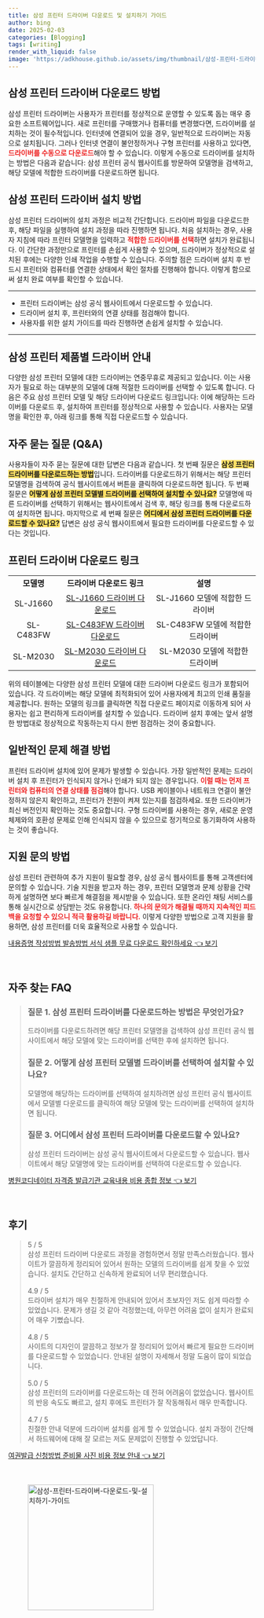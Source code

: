 ```yaml
---
title: 삼성 프린터 드라이버 다운로드 및 설치하기 가이드
author: bing
date: 2025-02-03
categories: [Blogging]
tags: [writing]
render_with_liquid: false
image: 'https://adkhouse.github.io/assets/img/thumbnail/삼성-프린터-드라이버-다운로드-및-설치하기-가이드.webp'
---
```



<h2 id='삼성프린터드라이버다운로드'>삼성 프린터 드라이버 다운로드 방법</h2>

<p>삼성 프린터 드라이버는 사용자가 프린터를 정상적으로 운영할 수 있도록 돕는 매우 중요한 소프트웨어입니다. 새로 프린터를 구매했거나 컴퓨터를 변경했다면, 드라이버를 설치하는 것이 필수적입니다. 인터넷에 연결되어 있을 경우, 일반적으로 드라이버는 자동으로 설치됩니다. 그러나 인터넷 연결이 불안정하거나 구형 프린터를 사용하고 있다면, <b><span style="color: #ee2323;">드라이버를 수동으로 다운로드</span></b>해야 할 수 있습니다. 이렇게 수동으로 드라이버를 설치하는 방법은 다음과 같습니다: 삼성 프린터 공식 웹사이트를 방문하여 모델명을 검색하고, 해당 모델에 적합한 드라이버를 다운로드하면 됩니다.</p>

<h2 id='삼성프린터드라이버설치방법'>삼성 프린터 드라이버 설치 방법</h2>

<p>삼성 프린터 드라이버의 설치 과정은 비교적 간단합니다. 드라이버 파일을 다운로드한 후, 해당 파일을 실행하여 설치 과정을 따라 진행하면 됩니다. 처음 설치하는 경우, 사용자 지침에 따라 프린터 모델명을 입력하고 <b><span style="color: #ee2323;">적합한 드라이버를 선택</span></b>하면 설치가 완료됩니다. 이 간단한 과정만으로 프린터를 손쉽게 사용할 수 있으며, 드라이버가 정상적으로 설치된 후에는 다양한 인쇄 작업을 수행할 수 있습니다. 주의할 점은 드라이버 설치 후 반드시 프린터와 컴퓨터를 연결한 상태에서 확인 절차를 진행해야 합니다. 이렇게 함으로써 설치 완료 여부를 확인할 수 있습니다.</p>

<hr />

<ul>
    <li>프린터 드라이버는 삼성 공식 웹사이트에서 다운로드할 수 있습니다.</li>
    <li>드라이버 설치 후, 프린터와의 연결 상태를 점검해야 합니다.</li>
    <li>사용자를 위한 설치 가이드를 따라 진행하면 손쉽게 설치할 수 있습니다.</li>
</ul>

<hr />

<h2 id='삼성프린터제품별드라이버'>삼성 프린터 제품별 드라이버 안내</h2>

<p>다양한 삼성 프린터 모델에 대한 드라이버는 연중무휴로 제공되고 있습니다. 이는 사용자가 필요로 하는 대부분의 모델에 대해 적절한 드라이버를 선택할 수 있도록 합니다. 다음은 주요 삼성 프린터 모델 및 해당 드라이버 다운로드 링크입니다: 이에 해당하는 드라이버를 다운로드 후, 설치하여 프린터를 정상적으로 사용할 수 있습니다. 사용자는 모델명을 확인한 후, 아래 링크를 통해 직접 다운로드할 수 있습니다.</p>

<h2 id='자주묻는질문'>자주 묻는 질문 (Q&A)</h2>

<p>사용자들이 자주 묻는 질문에 대한 답변은 다음과 같습니다. 첫 번째 질문은 <b><span style="background-color: #ffe066;">삼성 프린터 드라이버를 다운로드하는 방법</span></b>입니다. 드라이버를 다운로드하기 위해서는 해당 프린터 모델명을 검색하여 공식 웹사이트에서 버튼을 클릭하여 다운로드하면 됩니다. 두 번째 질문은 <b><span style="background-color: #ffe066;">어떻게 삼성 프린터 모델별 드라이버를 선택하여 설치할 수 있나요?</span></b> 모델명에 따른 드라이버를 선택하기 위해서는 웹사이트에서 검색 후, 해당 링크를 통해 다운로드하여 설치하면 됩니다. 마지막으로 세 번째 질문은 <b><span style="background-color: #ffe066;">어디에서 삼성 프린터 드라이버를 다운로드할 수 있나요?</span></b> 답변은 삼성 공식 웹사이트에서 필요한 드라이버를 다운로드할 수 있다는 것입니다.</p>

<h2 id='프린터드라이버다운로드링크'>프린터 드라이버 다운로드 링크</h2>

<table>
    <tr>
        <td style="text-align: center; height: 17px;"><b>모델명</b></td>
        <td style="text-align: center; height: 17px;"><b>드라이버 다운로드 링크</b></td>
        <td style="text-align: center; height: 17px;"><b>설명</b></td>
    </tr>
    <tr>
        <td style="text-align: center; height: 17px;">SL-J1660</td>
        <td style="text-align: center; height: 17px;"><a href="#">SL-J1660 드라이버 다운로드</a></td>
        <td style="text-align: center; height: 17px;">SL-J1660 모델에 적합한 드라이버</td>
    </tr>
    <tr>
        <td style="text-align: center; height: 17px;">SL-C483FW</td>
        <td style="text-align: center; height: 17px;"><a href="#">SL-C483FW 드라이버 다운로드</a></td>
        <td style="text-align: center; height: 17px;">SL-C483FW 모델에 적합한 드라이버</td>
    </tr>
    <tr>
        <td style="text-align: center; height: 17px;">SL-M2030</td>
        <td style="text-align: center; height: 17px;"><a href="#">SL-M2030 드라이버 다운로드</a></td>
        <td style="text-align: center; height: 17px;">SL-M2030 모델에 적합한 드라이버</td>
    </tr>
</table>

<p>위의 테이블에는 다양한 삼성 프린터 모델에 대한 드라이버 다운로드 링크가 포함되어 있습니다. 각 드라이버는 해당 모델에 최적화되어 있어 사용자에게 최고의 인쇄 품질을 제공합니다. 원하는 모델의 링크를 클릭하면 직접 다운로드 페이지로 이동하게 되어 사용자는 쉽고 편리하게 드라이버를 설치할 수 있습니다. 드라이버 설치 후에는 앞서 설명한 방법대로 정상적으로 작동하는지 다시 한번 점검하는 것이 중요합니다.</p>

<h2 id='일반적인문제해결방법'>일반적인 문제 해결 방법</h2>

<p>프린터 드라이버 설치에 있어 문제가 발생할 수 있습니다. 가장 일반적인 문제는 드라이버 설치 후 프린터가 인식되지 않거나 인쇄가 되지 않는 경우입니다. <b><span style="color: #ee2323;">이럴 때는 먼저 프린터와 컴퓨터의 연결 상태를 점검</span></b>해야 합니다. USB 케이블이나 네트워크 연결이 불안정하지 않은지 확인하고, 프린터가 전원이 켜져 있는지를 점검하세요. 또한 드라이버가 최신 버전인지 확인하는 것도 중요합니다. 구형 드라이버를 사용하는 경우, 새로운 운영 체제와의 호환성 문제로 인해 인식되지 않을 수 있으므로 정기적으로 동기화하여 사용하는 것이 좋습니다.</p>

<h2 id='지원문의방법'>지원 문의 방법</h2>

<p>삼성 프린터 관련하여 추가 지원이 필요할 경우, 삼성 공식 웹사이트를 통해 고객센터에 문의할 수 있습니다. 기술 지원을 받고자 하는 경우, 프린터 모델명과 문제 상황을 간략하게 설명하면 보다 빠르게 해결점을 제시받을 수 있습니다. 또한 온라인 채팅 서비스를 통해 실시간으로 상담받는 것도 유용합니다. <b><span style="color: #ee2323;">하나의 문의가 해결될 때까지 지속적인 피드백을 요청할 수 있으니 적극 활용하길 바랍니다.</span></b> 이렇게 다양한 방법으로 고객 지원을 활용하면, 삼성 프린터를 더욱 효율적으로 사용할 수 있습니다.</p>


<p><a class="click-button" title="내용증명 작성방법 발송방법 서식 샘플 무료 다운로드 확인하세요" href="https://adkhouse.github.io/posts/%EB%82%B4%EC%9A%A9%EC%A6%9D%EB%AA%85-%EC%9E%91%EC%84%B1%EB%B0%A9%EB%B2%95-%EB%B0%9C%EC%86%A1%EB%B0%A9%EB%B2%95-%EC%84%9C%EC%8B%9D-%EC%83%98%ED%94%8C-%EB%AC%B4%EB%A3%8C-%EB%8B%A4%EC%9A%B4%EB%A1%9C%EB%93%9C-%ED%99%95%EC%9D%B8%ED%95%98%EC%84%B8%EC%9A%94/" rel="dofollow">내용증명 작성방법 발송방법 서식 샘플 무료 다운로드 확인하세요 👈 보기</a></p><br>
<h2 id='자주_찾는_FAQ'>자주 찾는 FAQ</h2>
<div itemscope="" itemtype="https://schema.org/FAQPage">
<blockquote>
<div itemscope="" itemprop="mainEntity" itemtype="https://schema.org/Question">
<h3 itemprop="name">질문 1. 삼성 프린터 드라이버를 다운로드하는 방법은 무엇인가요?</h3>
<div itemscope="" itemprop="acceptedAnswer" itemtype="https://schema.org/Answer">
<span itemprop="text">
<p>드라이버를 다운로드하려면 해당 프린터 모델명을 검색하여 삼성 프린터 공식 웹사이트에서 해당 모델에 맞는 드라이버를 선택한 후에 설치하면 됩니다.</p>
</span>
</div>
</div>
<div itemscope="" itemprop="mainEntity" itemtype="https://schema.org/Question">
<h3 itemprop="name">질문 2. 어떻게 삼성 프린터 모델별 드라이버를 선택하여 설치할 수 있나요?</h3>
<div itemscope="" itemprop="acceptedAnswer" itemtype="https://schema.org/Answer">
<span itemprop="text">
<p>모델명에 해당하는 드라이버를 선택하여 설치하려면 삼성 프린터 공식 웹사이트에서 모델별 다운로드를 클릭하여 해당 모델에 맞는 드라이버를 선택하여 설치하면 됩니다.</p>
</span>
</div>
</div>
<div itemscope="" itemprop="mainEntity" itemtype="https://schema.org/Question">
<h3 itemprop="name">질문 3. 어디에서 삼성 프린터 드라이버를 다운로드할 수 있나요?</h3>
<div itemscope="" itemprop="acceptedAnswer" itemtype="https://schema.org/Answer">
<span itemprop="text">
<p>삼성 프린터 드라이버는 삼성 공식 웹사이트에서 다운로드할 수 있습니다. 웹사이트에서 해당 모델명에 맞는 드라이버를 선택하여 다운로드할 수 있습니다.</p>
</span>
</div>
</div>
</blockquote>
</div>
<p><a class="click-button" title="병원코디네이터 자격증 발급기관 교육내용 비용 종합 정보" href="https://adkhouse.github.io/posts/%EB%B3%91%EC%9B%90%EC%BD%94%EB%94%94%EB%84%A4%EC%9D%B4%ED%84%B0-%EC%9E%90%EA%B2%A9%EC%A6%9D-%EB%B0%9C%EA%B8%89%EA%B8%B0%EA%B4%80-%EA%B5%90%EC%9C%A1%EB%82%B4%EC%9A%A9-%EB%B9%84%EC%9A%A9-%EC%A2%85%ED%95%A9-%EC%A0%95%EB%B3%B4/" rel="dofollow">병원코디네이터 자격증 발급기관 교육내용 비용 종합 정보 👈 보기</a></p><br>
<h2 id='후기'>후기</h2>
<div itemscope itemtype="https://schema.org/Product">
  <blockquote>
  <div itemprop="review" itemscope itemtype="https://schema.org/Review">
      <div itemprop="reviewRating" itemscope itemtype="https://schema.org/Rating"> <span itemprop="ratingValue">5</span> / <span itemprop="bestRating">5</span> </div>
      <span itemprop="reviewBody">삼성 프린터 드라이버 다운로드 과정을 경험하면서 정말 만족스러웠습니다. 웹사이트가 깔끔하게 정리되어 있어서 원하는 모델의 드라이버를 쉽게 찾을 수 있었습니다. 설치도 간단하고 신속하게 완료되어 너무 편리했습니다.</span>
  </div>
  <br>
  <div itemprop="review" itemscope itemtype="https://schema.org/Review">
      <div itemprop="reviewRating" itemscope itemtype="https://schema.org/Rating"> <span itemprop="ratingValue">4.9</span> / <span itemprop="bestRating">5</span> </div>
      <span itemprop="reviewBody">드라이버 설치가 매우 친절하게 안내되어 있어서 초보자인 저도 쉽게 따라할 수 있었습니다. 문제가 생길 것 같아 걱정했는데, 아무런 어려움 없이 설치가 완료되어 매우 기뻤습니다.</span>
  </div>
  <br>
  <div itemprop="review" itemscope itemtype="https://schema.org/Review">
      <div itemprop="reviewRating" itemscope itemtype="https://schema.org/Rating"> <span itemprop="ratingValue">4.8</span> / <span itemprop="bestRating">5</span> </div>
      <span itemprop="reviewBody">사이트의 디자인이 깔끔하고 정보가 잘 정리되어 있어서 빠르게 필요한 드라이버를 다운로드할 수 있었습니다. 안내된 설명이 자세해서 정말 도움이 많이 되었습니다.</span>
  </div>
  <br>
  <div itemprop="review" itemscope itemtype="https://schema.org/Review">
      <div itemprop="reviewRating" itemscope itemtype="https://schema.org/Rating"> <span itemprop="ratingValue">5.0</span> / <span itemprop="bestRating">5</span> </div>
      <span itemprop="reviewBody">삼성 프린터의 드라이버를 다운로드하는 데 전혀 어려움이 없었습니다. 웹사이트의 반응 속도도 빠르고, 설치 후에도 프린터가 잘 작동해줘서 매우 만족합니다.</span>
  </div>
  <br>
  <div itemprop="review" itemscope itemtype="https://schema.org/Review">
      <div itemprop="reviewRating" itemscope itemtype="https://schema.org/Rating"> <span itemprop="ratingValue">4.7</span> / <span itemprop="bestRating">5</span> </div>
      <span itemprop="reviewBody">친절한 안내 덕분에 드라이버 설치를 쉽게 할 수 있었습니다. 설치 과정이 간단해서 하드웨어에 대해 잘 모르는 저도 문제없이 진행할 수 있었답니다.</span>
  </div>
  </blockquote>
</div>
<p><a class="click-button" title="여권발급 신청방법 준비물 사진 비용 정보 안내" href="https://adkhouse.github.io/posts/%EC%97%AC%EA%B6%8C%EB%B0%9C%EA%B8%89-%EC%8B%A0%EC%B2%AD%EB%B0%A9%EB%B2%95-%EC%A4%80%EB%B9%84%EB%AC%BC-%EC%82%AC%EC%A7%84-%EB%B9%84%EC%9A%A9-%EC%A0%95%EB%B3%B4-%EC%95%88%EB%82%B4/" rel="dofollow">여권발급 신청방법 준비물 사진 비용 정보 안내 👈 보기</a></p><br>
<figure class="image"><img src="https://adkhouse.github.io/assets/img/thumbnail/삼성-프린터-드라이버-다운로드-및-설치하기-가이드.webp" alt="삼성-프린터-드라이버-다운로드-및-설치하기-가이드" width="256" height="256"></figure>